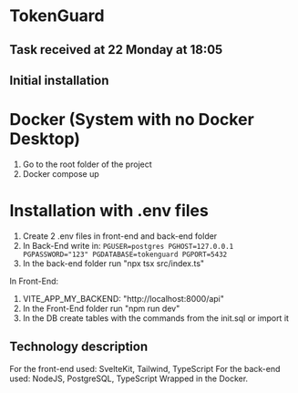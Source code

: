 # TokenGuard

## Task received at 22 Monday at 18:05

## Initial installation

# Docker (System with no Docker Desktop)
1) Go to the root folder of the project
2) Docker compose up

# Installation with .env files
1) Create 2 .env files in front-end and back-end folder
2) In Back-End write in:
`PGUSER=postgres
PGHOST=127.0.0.1
PGPASSWORD="123"
PGDATABASE=tokenguard
PGPORT=5432`
3) In the back-end folder run "npx tsx src/index.ts"

In Front-End:
1) VITE_APP_MY_BACKEND: "http://localhost:8000/api"
2) In the Front-End folder run "npm run dev"
3) In the DB create tables with the commands from the init.sql or import it

## Technology description
For the front-end used: SvelteKit, Tailwind, TypeScript
For the back-end used: NodeJS, PostgreSQL, TypeScript
Wrapped in the Docker.
